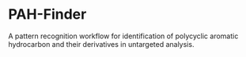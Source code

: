 # PAH-Finder
A pattern recognition workflow for identification of polycyclic aromatic hydrocarbon and their derivatives in untargeted analysis.
